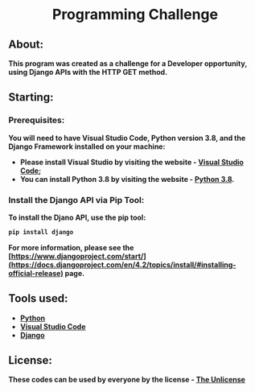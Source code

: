 <br />

<h1 align="center"><strong>Programming Challenge<strong/></h1>

## About:
This program was created as a challenge for a Developer opportunity, using Django APIs with the HTTP GET method.

## Starting:

### Prerequisites:
You will need to have Visual Studio Code, Python version 3.8, and the Django Framework installed on your machine:
  * Please install Visual Studio by visiting the website - [Visual Studio Code](https://code.visualstudio.com/download);
  * You can install Python 3.8 by visiting the website - [Python 3.8](https://www.python.org/downloads/release/python-385/).

### Install the Django API via Pip Tool:
To install the Djano API, use the pip tool:
   ```sh
   pip install django
   ```
For more information, please see the [https://www.djangoproject.com/start/](https://docs.djangoproject.com/en/4.2/topics/install/#installing-official-release) page.

## Tools used:
* [Python](https://www.python.org)
* [Visual Studio Code](https://code.visualstudio.com)
* [Django](https://www.djangoproject.com)

## License:
These codes can be used by everyone by the license - [The Unlicense](https://github.com/ThiagoMip/TesteDesenvolvedor/blob/main/LICENSE)
